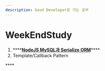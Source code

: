 ```yaml
---
description: Good Developer로 가는 공부
---
```


# WeekEndStudy

1. \*\*\*\*[**NodeJS MySQL과 Serialize ORM**](nodejs-mysql-serialize.md)\*\*\*\*
2. Template/Callback Pattern

\*\*\*\*

